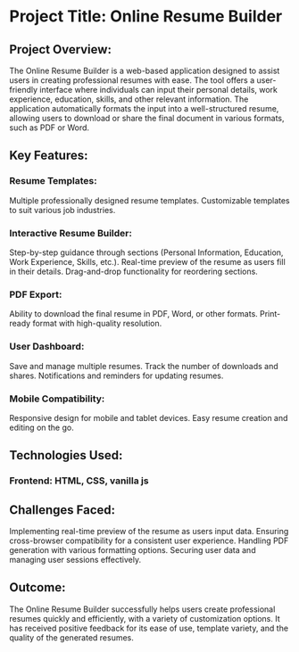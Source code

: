 # Project Title: Online Resume Builder
## Project Overview:

The Online Resume Builder is a web-based application designed to assist users in creating professional resumes with ease. The tool offers a user-friendly interface where individuals can input their personal details, work experience, education, skills, and other relevant information. The application automatically formats the input into a well-structured resume, allowing users to download or share the final document in various formats, such as PDF or Word.

## Key Features:

### Resume Templates:
Multiple professionally designed resume templates.
Customizable templates to suit various job industries.

### Interactive Resume Builder:
Step-by-step guidance through sections (Personal Information, Education, Work Experience, Skills, etc.).
Real-time preview of the resume as users fill in their details.
Drag-and-drop functionality for reordering sections.

### PDF Export:
Ability to download the final resume in PDF, Word, or other formats.
Print-ready format with high-quality resolution.

### User Dashboard:
Save and manage multiple resumes.
Track the number of downloads and shares.
Notifications and reminders for updating resumes.

### Mobile Compatibility:
Responsive design for mobile and tablet devices.
Easy resume creation and editing on the go.

## Technologies Used:

### Frontend: HTML, CSS, vanilla js

## Challenges Faced:
Implementing real-time preview of the resume as users input data.
Ensuring cross-browser compatibility for a consistent user experience.
Handling PDF generation with various formatting options.
Securing user data and managing user sessions effectively.

## Outcome:
The Online Resume Builder successfully helps users create professional resumes quickly and efficiently, with a variety of customization options. It has received positive feedback for its ease of use, template variety, and the quality of the generated resumes.



